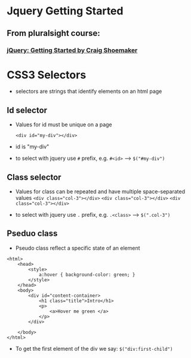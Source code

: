 # Jquery Getting Started

## From pluralsight course:

### [jQuery: Getting Started by Craig Shoemaker](https://app.pluralsight.com/library/courses/jquery-getting-started/table-of-contents)

# CSS3 Selectors

- selectors are strings that identify elements on an html page

## Id selector

- Values for id must be unique on a page

  `<div id="my-div"></div>`

- id is "my-div"
- to select with jquery use `#` prefix, e.g. `#<id>` --> `$("#my-div")`

## Class selector

- Values for class can be repeated and have multiple space-separated values
  `<div class="col-3"></div>`
  `<div class="col-3"></div>`
  `<div class="col-3"></div>`

- to select with jquery use `.` prefix, e.g. `.<class>` --> `$(".col-3")`

## Pseduo class

- Pseudo class reflect a specific state of an element

```
<html>
    <head>
        <style>
            a:hover { background-color: green; }
        </style>
    </head>
    <body>
        <div id="content-container>
            <h1 class="title">Intro</h1>
            <p>
                <a>Hover me green </a>
            </p>
        </div>

    </body>
</html>
```

- To get the first element of the div we say: `$("div:first-child")`
